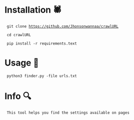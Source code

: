 # Installation 🕷️
<code> git clone  https://github.com/Jhonsonwannaa/crawlURL </code>


<code> cd crawlURL </code>

<code> pip install -r requirements.text </code>

# Usage 🚀
<code> python3 finder.py -file urls.txt </code>

# Info  🔍


<code> This tool helps you find the settings available on pages </code>



